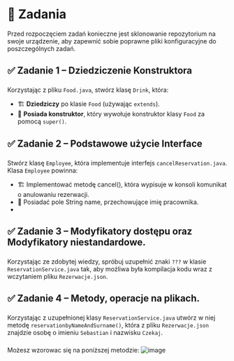 # 🚀 Zadania
Przed rozpoczęciem zadań konieczne jest sklonowanie repozytorium na swoje urządzenie, aby zapewnić sobie poprawne pliki konfiguracyjne do poszczególnych zadań.

## ✅ Zadanie 1 – Dziedziczenie Konstruktora

### 
Korzystając z pliku `Food.java`, stwórz klasę `Drink`, która:  
- 🏗 **Dziedziczy** po klasie `Food` (używając `extends`).  
- 🔗 **Posiada konstruktor**, który wywołuje konstruktor klasy `Food` za pomocą `super()`. 

## ✅ Zadanie 2 – Podstawowe użycie Interface

### 
Stwórz klasę `Employee`, która implementuje interfejs `cancelReservation.java`. Klasa `Employee` powinna:
- 🏗 Implementować metodę cancel(), która wypisuje w konsoli komunikat o anulowaniu rezerwacji.  
- 🔗 Posiadać pole String name, przechowujące imię pracownika.
- 
## ✅ Zadanie 3 – Modyfikatory dostępu oraz Modyfikatory niestandardowe.

### 
Korzystając ze zdobytej wiedzy, spróbuj uzupełnić znaki `???` w klasie `ReservationService.java` tak, aby możliwa była kompilacja kodu wraz z wczytaniem pliku `Rezerwacje.json`.

## ✅ Zadanie 4 – Metody, operacje na plikach.

### 
Korzystając z uzupełnionej klasy `ReservationService.java` utwórz w niej metodę `reservationbyNameAndSurname()`, która z pliku `Rezerwacje.json` znajdzie osobę o imieniu `Sebastian` i nazwisku `Czekaj`.
###
Możesz wzorowac się na poniższej metodzie:
![image](https://github.com/user-attachments/assets/4bebec6d-34e0-4eac-b704-57e1c86d8dae)


